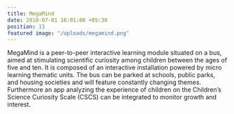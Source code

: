 ```yaml
---
title: MegaMind
date: 2018-07-01 16:01:00 +05:30
position: 13
featured image: "/uploads/megamind.png"
---
```


MegaMind is a peer-to-peer interactive learning module situated on a bus, aimed at stimulating scientific curiosity among children between the ages of five and ten. It is composed of an interactive installation powered by micro learning thematic units. The bus can be parked at schools, public parks, and housing societies and will feature constantly changing themes. Furthermore an app analyzing the experience of children on the Children’s Science Curiosity Scale (CSCS) can be integrated to monitor growth and interest.
